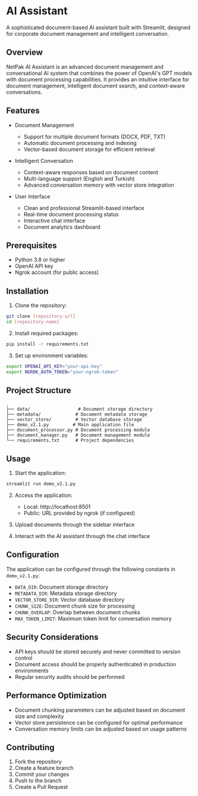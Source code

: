 # AI Assistant

A sophisticated document-based AI assistant built with Streamlit, designed for corporate document management and intelligent conversation.

## Overview

NetPak AI Assistant is an advanced document management and conversational AI system that combines the power of OpenAI's GPT models with document processing capabilities. It provides an intuitive interface for document management, intelligent document search, and context-aware conversations.

## Features

- Document Management
  - Support for multiple document formats (DOCX, PDF, TXT)
  - Automatic document processing and indexing
  - Vector-based document storage for efficient retrieval

- Intelligent Conversation
  - Context-aware responses based on document content
  - Multi-language support (English and Turkish)
  - Advanced conversation memory with vector store integration

- User Interface
  - Clean and professional Streamlit-based interface
  - Real-time document processing status
  - Interactive chat interface
  - Document analytics dashboard

## Prerequisites

- Python 3.8 or higher
- OpenAI API key
- Ngrok account (for public access)

## Installation

1. Clone the repository:
```bash
git clone [repository-url]
cd [repository-name]
```

2. Install required packages:
```bash
pip install -r requirements.txt
```

3. Set up environment variables:
```bash
export OPENAI_API_KEY="your-api-key"
export NGROK_AUTH_TOKEN="your-ngrok-token"
```

## Project Structure

```
.
├── data/                  # Document storage directory
├── metadata/             # Document metadata storage
├── vector_store/         # Vector database storage
├── demo_v2.1.py         # Main application file
├── document_processor.py # Document processing module
├── document_manager.py   # Document management module
└── requirements.txt      # Project dependencies
```

## Usage

1. Start the application:
```bash
streamlit run demo_v2.1.py
```

2. Access the application:
   - Local: http://localhost:8501
   - Public: URL provided by ngrok (if configured)

3. Upload documents through the sidebar interface

4. Interact with the AI assistant through the chat interface

## Configuration

The application can be configured through the following constants in `demo_v2.1.py`:

- `DATA_DIR`: Document storage directory
- `METADATA_DIR`: Metadata storage directory
- `VECTOR_STORE_DIR`: Vector database directory
- `CHUNK_SIZE`: Document chunk size for processing
- `CHUNK_OVERLAP`: Overlap between document chunks
- `MAX_TOKEN_LIMIT`: Maximum token limit for conversation memory

## Security Considerations

- API keys should be stored securely and never committed to version control
- Document access should be properly authenticated in production environments
- Regular security audits should be performed

## Performance Optimization

- Document chunking parameters can be adjusted based on document size and complexity
- Vector store persistence can be configured for optimal performance
- Conversation memory limits can be adjusted based on usage patterns

## Contributing

1. Fork the repository
2. Create a feature branch
3. Commit your changes
4. Push to the branch
5. Create a Pull Request
